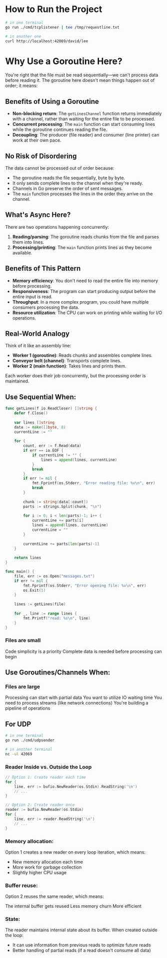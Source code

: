 # How to Run the Project

```bash
# in one terminal
go run ./cmd/tcplistener | tee /tmp/requestline.txt

# in another one
curl http://localhost:42069/david/lee
```

# Why Use a Goroutine Here?

You're right that the file must be read sequentially—we can't process data before reading it. The goroutine here doesn't mean things happen out of order; it means:

## Benefits of Using a Goroutine

- **Non-blocking return**: The `getLinesChannel` function returns immediately with a channel, rather than waiting for the entire file to be processed.
- **Concurrent processing**: The `main` function can start consuming lines while the goroutine continues reading the file.
- **Decoupling**: The producer (file reader) and consumer (line printer) can work at their own pace.

## No Risk of Disordering

The data cannot be processed out of order because:

- The goroutine reads the file sequentially, byte by byte.
- It only sends complete lines to the channel when they're ready.
- Channels in Go preserve the order of sent messages.
- The `main` function processes the lines in the order they arrive on the channel.

## What's Async Here?

There are two operations happening concurrently:

1. **Reading/parsing**: The goroutine reads chunks from the file and parses them into lines.
2. **Processing/printing**: The `main` function prints lines as they become available.

## Benefits of This Pattern

- **Memory efficiency**: You don't need to read the entire file into memory before processing.
- **Responsiveness**: The program can start producing output before the entire input is read.
- **Throughput**: In a more complex program, you could have multiple consumers processing the data.
- **Resource utilization**: The CPU can work on printing while waiting for I/O operations.

## Real-World Analogy

Think of it like an assembly line:

- **Worker 1 (goroutine)**: Reads chunks and assembles complete lines.
- **Conveyor belt (channel)**: Transports complete lines.
- **Worker 2 (main function)**: Takes lines and prints them.

Each worker does their job concurrently, but the processing order is maintained.

## Use Sequential When:

```go
func getLines(f io.ReadCloser) []string {
    defer f.Close()
    
    var lines []string
    data := make([]byte, 8)
    currentLine := ""
    
    for {
        count, err := f.Read(data)
        if err == io.EOF {
            if currentLine != "" {
                lines = append(lines, currentLine)
            }
            break
        }
        if err != nil {
            fmt.Fprintf(os.Stderr, "Error reading file: %v\n", err)
            break
        }
        
        chunk := string(data[:count])
        parts := strings.Split(chunk, "\n")
        
        for i := 0; i < len(parts)-1; i++ {
            currentLine += parts[i]
            lines = append(lines, currentLine)
            currentLine = ""
        }
        
        currentLine += parts[len(parts)-1]
    }
    
    return lines
}

func main() {
    file, err := os.Open("messages.txt")
    if err != nil {
        fmt.Fprintf(os.Stderr, "Error opening file: %v\n", err)
        os.Exit(1)
    }
    
    lines := getLines(file)
    
    for _, line := range lines {
        fmt.Printf("read: %s\n", line)
    }
}
```

### Files are small

Code simplicity is a priority
Complete data is needed before processing can begin

## Use Goroutines/Channels When:

### Files are large

Processing can start with partial data
You want to utilize IO waiting time
You need to process streams (like network connections)
You're building a pipeline of operations

## For UDP

```bash
# in one terminal
go run ./cmd/udpsender

# in another terminal
nc -ul 42069
```

### Reader Inside vs. Outside the Loop

```go
// Option 1: Create reader each time
for {
    line, err := bufio.NewReader(os.Stdin).ReadString('\n')
    // ...
}

// Option 2: Create reader once
reader := bufio.NewReader(os.Stdin)
for {
    line, err := reader.ReadString('\n')
    // ...
}
```



### Memory allocation: 

Option 1 creates a new reader on every loop iteration, which means:

- New memory allocation each time
- More work for garbage collection
- Slightly higher CPU usage

### Buffer reuse: 

Option 2 reuses the same reader, which means:

The internal buffer gets reused
Less memory churn
More efficient

### State: 

The reader maintains internal state about its buffer. When created outside the loop:

- It can use information from previous reads to optimize future reads
- Better handling of partial reads (if a read doesn't consume all data)
